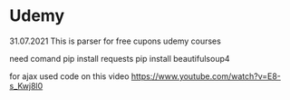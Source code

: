 # Udemy
31.07.2021
This is parser for free cupons udemy courses

need comand
pip install requests
pip install beautifulsoup4

for ajax used code on this video https://www.youtube.com/watch?v=E8-s_Kwj8l0

